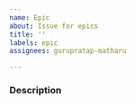 ```yaml
---
name: Epic
about: Issue for epics
title: ''
labels: epic
assignees: gurupratap-matharu

---
```


### Description
